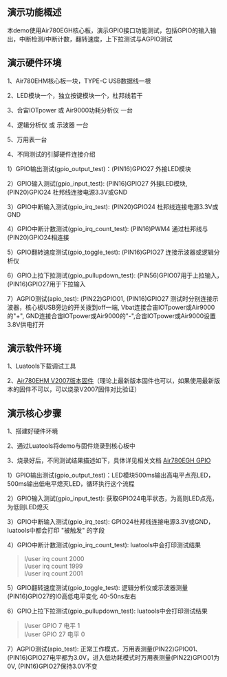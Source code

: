 
## 演示功能概述

本demo使用Air780EGH核心板，演示GPIO接口功能测试，包括GPIO的输入输出，中断检测/中断计数，翻转速度，上下拉测试与AGPIO测试

## 演示硬件环境

1、Air780EHM核心板一块，TYPE-C USB数据线一根

2、LED模块一个，独立按键模块一个，杜邦线若干

3、合宙IOTpower 或 Air9000功耗分析仪 一台

4、逻辑分析仪 或 示波器 一台

5、万用表一台

4、不同测试的引脚硬件连接介绍

1）GPIO输出测试(gpio_output_test)：(PIN16)GPIO27 外接LED模块

2）GPIO输入测试(gpio_input_test): (PIN16)GPIO27 外接LED模块, (PIN20)GPIO24 杜邦线连接电源3.3V或GND

3）GPIO中断输入测试(gpio_irq_test): (PIN20)GPIO24 杜邦线连接电源3.3V或GND

4）GPIO中断计数测试(gpio_irq_count_test): (PIN16)PWM4 通过杜邦线与(PIN20)GPIO24相连接

5）GPIO翻转速度测试(gpio_toggle_test): (PIN16)GPIO27 连接示波器或逻辑分析仪

6）GPIO上拉下拉测试(gpio_pullupdown_test): (PIN56)GPIO07用于上拉输入，(PIN16)GPIO27用于下拉输入

7）AGPIO测试(apio_test):  (PIN22)GPIO01, (PIN16)GPIO27 测试时分别连接示波器，核心板USB旁边的开关拨到off一端, Vbat连接合宙IOTpower或Air9000的"+", GND连接合宙IOTpower或Air9000的"-",合宙IOTpower或Air9000设置3.8V供电打开

## 演示软件环境

1、Luatools下载调试工具

2、[Air780EHM V2007版本固件](https://docs.openluat.com/air780egh/luatos/firmware/version/)（理论上最新版本固件也可以，如果使用最新版本的固件不可以，可以烧录V2007固件对比验证）

## 演示核心步骤

1、搭建好硬件环境

2、通过Luatools将demo与固件烧录到核心板中

3、烧录好后，不同测试结果描述如下，具体详见相关文档 [Air780EGH GPIO](https://docs.openluat.com/air780egh/luatos/app/driver/gpio/)

1）GPIO输出测试(gpio_output_test)：LED模块500ms输出高电平点亮LED，500ms输出低电平熄灭LED，循环执行这个流程

2）GPIO输入测试(gpio_input_test): 获取GPIO24电平状态，为高则LED点亮，为低则LED熄灭

3）GPIO中断输入测试(gpio_irq_test): GPIO24杜邦线连接电源3.3V或GND，luatools中都会打印 "被触发" 的字段

4）GPIO中断计数测试(gpio_irq_count_test): luatools中会打印测试结果

> I/user irq count 2000  
> I/user irq count 1999  
> I/user irq count 2001  

5）GPIO翻转速度测试(gpio_toggle_test): 逻辑分析仪或示波器测量(PIN16)GPIO27的IO高低电平变化 40-50ns左右

6）GPIO上拉下拉测试(gpio_pullupdown_test): luatools中会打印测试结果

> I/user GPIO  7 电平 1  
> I/user GPIO  27 电平 0  

7）AGPIO测试(apio_test):  正常工作模式，万用表测量(PIN22)GPIO01、(PIN16)GPIO27电平都为3.0V，进入低功耗模式时万用表测量(PIN22)GPIO01为0V, (PIN16)GPIO27保持3.0V不变
